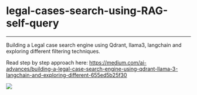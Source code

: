 # legal-cases-search-using-RAG-self-query

----------------------------------------------------------------------------------------------------

Building a Legal case search engine using Qdrant, llama3, langchain and exploring different filtering techniques.

Read step by step approach here: https://medium.com/ai-advances/building-a-legal-case-search-engine-using-qdrant-llama-3-langchain-and-exploring-different-655ed5b25f30

![](https://github.com/sachink1729/legal-cases-search-using-self-query-qdrant-llama3-langchain/blob/main/flow.png)

